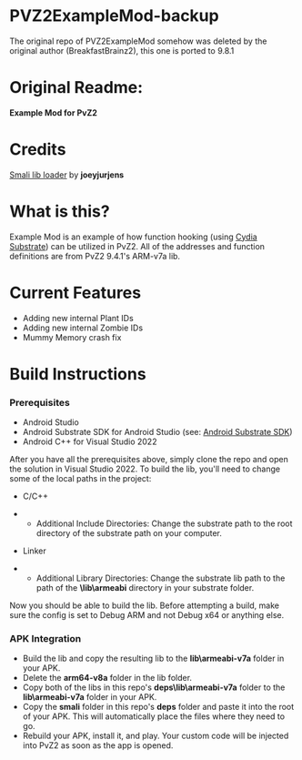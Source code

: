 # PVZ2ExampleMod-backup
The original repo of PVZ2ExampleMod somehow was deleted by the original author (BreakfastBrainz2), this one is ported to 9.8.1

# Original Readme:
**Example Mod for PvZ2**

# Credits

[Smali lib loader](https://github.com/joeyjurjens/Android-Hooking-Template) by **joeyjurjens** 

# What is this?

Example Mod is an example of how function hooking (using [Cydia Substrate](http://www.cydiasubstrate.com/)) can be utilized in PvZ2. All of the addresses and function definitions are from PvZ2 9.4.1's ARM-v7a lib.  

# Current Features

* Adding new internal Plant IDs
* Adding new internal Zombie IDs
* Mummy Memory crash fix

# Build Instructions

### Prerequisites
* Android Studio
* Android Substrate SDK for Android Studio (see: [Android Substrate SDK](http://www.cydiasubstrate.com/id/73e45fe5-4525-4de7-ac14-6016652cc1b8/))
* Android C++ for Visual Studio 2022

After you have all the prerequisites above, simply clone the repo and open the solution in Visual Studio 2022. To build the lib, you'll need to change some of the local paths in the project:

* C/C++
* * Additional Include Directories: Change the substrate path to the root directory of the substrate path on your computer.

* Linker
* * Additional Library Directories: Change the substrate lib path to the path of the **\lib\armeabi** directory in your substrate folder.

Now you should be able to build the lib. Before attempting a build, make sure the config is set to Debug ARM and not Debug x64 or anything else.

### APK Integration

* Build the lib and copy the resulting lib to the **lib\armeabi-v7a** folder in your APK.
* Delete the **arm64-v8a** folder in the lib folder.
* Copy both of the libs in this repo's **deps\lib\armeabi-v7a** folder to the **lib\armeabi-v7a** folder in your APK.
* Copy the **smali** folder in this repo's **deps** folder and paste it into the root of your APK. This will automatically place the files where they need to go.
* Rebuild your APK, install it, and play. Your custom code will be injected into PvZ2 as soon as the app is opened.
